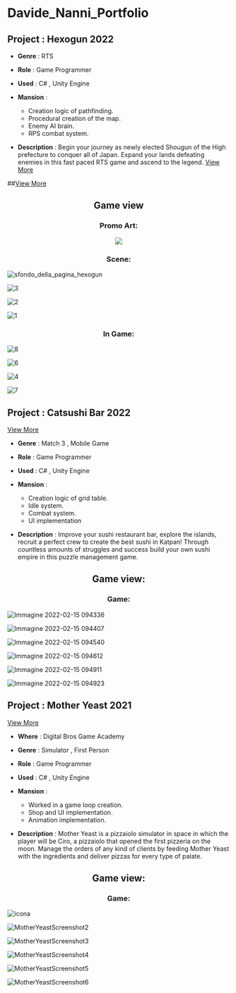 # Davide_Nanni_Portfolio

## Project : Hexogun 2022

- **Genre** : RTS

- **Role** : Game Programmer 

- **Used** : C# , Unity Engine

- **Mansion** :
    - Creation logic of pathfinding.
    - Procedural creation of the map.
    - Enemy AI brain.
    - RPS combat system.
    
- **Description** : Begin your journey as newly elected Shougun of the High prefecture to conquer all of Japan. Expand your lands defeating enemies in this fast paced RTS game and ascend to the legend.
[View More](https://github.com/dnanni96/Davide_Nanni_Portfolio/blob/main/Projects/Catsushi%20Bar.md)

##[View More](https://github.com/dnanni96/Davide_Nanni_Portfolio/blob/main/Projects/Catsushi%20Bar.md)

<h2 align="center">  </h2>
 <h2 align="center"> Game view </h2>
 
 <h3 align="center"> Promo Art: </h3>
 
 <p align="center">
  <img src="https://user-images.githubusercontent.com/90765270/178946970-3063e253-8f79-4571-8638-e99eff6b6b87.png">
 </p>
 
 <h3 align="center"> Scene: </h3>
 
 <p align="center">
  
 ![sfondo_della_pagina_hexogun](https://user-images.githubusercontent.com/90765270/178947036-288cb045-6cf0-4b94-a937-f5546f71559f.png)
 
 ![3](https://user-images.githubusercontent.com/90765270/178947086-e5b4568b-2613-4733-98b8-81f2c75baec7.png)
 
 ![2](https://user-images.githubusercontent.com/90765270/178947167-e82a59c9-ef19-4116-8a8d-a72004914f13.png)
 
 ![1](https://user-images.githubusercontent.com/90765270/178947373-d4775f6e-402b-44d4-bcb7-4f58321e2f24.png)
 
 <h3 align="center"> In Game: </h3>
 
 ![8](https://user-images.githubusercontent.com/90765270/178947272-098bb498-6e8a-4c96-ba38-b667d8d8b4da.png)
 
 ![6](https://user-images.githubusercontent.com/90765270/178947333-0416140f-00cf-4a95-957f-ca9be489b5ad.png)
 
 ![4](https://user-images.githubusercontent.com/90765270/178947415-f98dc337-78b9-40ff-b43a-00a44773dd5a.png)

 ![7](https://user-images.githubusercontent.com/90765270/178947444-22b37f64-93b7-42f5-9ca9-cfa6838090cb.png)

 </p>

## Project : Catsushi Bar 2022

[View More](https://github.com/dnanni96/Davide_Nanni_Portfolio/blob/main/Projects/Catsushi%20Bar.md)
- **Genre** : Match 3 , Mobile Game

- **Role** : Game Programmer 

- **Used** : C# , Unity Engine

- **Mansion** :
    - Creation logic of grid table.
    - Idle system.
    - Combat system.
    - UI implementation
    
- **Description** : Improve your sushi restaurant bar, explore the islands, recruit a perfect crew to create the best sushi in Katpan! Through countless amounts of struggles and success build your own sushi empire in this puzzle management game.

 <h2 align="center"> Game view: </h2>
 
 <h3 align="center"> Game: </h3>
 
 <p align="center">

![Immagine 2022-02-15 094336](https://user-images.githubusercontent.com/90765306/180239292-a63bf974-6e34-4fa2-8a89-c2698eb8d906.png)
 
![Immagine 2022-02-15 094407](https://user-images.githubusercontent.com/90765306/180239333-29adf374-694c-48f3-bafe-444ceda8ac3d.png)

![Immagine 2022-02-15 094540](https://user-images.githubusercontent.com/90765306/180239351-306d6a5f-1513-4805-ac3b-b2c57867d971.png)

![Immagine 2022-02-15 094612](https://user-images.githubusercontent.com/90765306/180239371-f712bcde-d9e3-479d-8573-5ebfe20bc1e7.png)

![Immagine 2022-02-15 094911](https://user-images.githubusercontent.com/90765306/180239384-285681b2-a7b3-4c94-bb8f-2e9542bf8578.png)

![Immagine 2022-02-15 094923](https://user-images.githubusercontent.com/90765306/180239424-cb91ce67-b6b5-4ec5-b7b6-5712d12ee6da.png)

</p>

## Project : Mother Yeast 2021

[View More](https://github.com/dnanni96/Davide_Nanni_Portfolio/blob/main/Projects/Catsushi%20Bar.md)

- **Where** : Digital Bros Game Academy

- **Genre** : Simulator , First Person

- **Role** : Game Programmer 

- **Used** : C# , Unity Engine

- **Mansion** :
    - Worked in a game loop creation.
    - Shop and UI implementation.
    - Animation implementation.
    
- **Description** : Mother Yeast is a pizzaiolo simulator in space in which the player will be Ciro, a pizzaiolo that opened the first pizzeria on the moon. Manage the orders of any kind of clients by feeding Mother Yeast with the ingredients and deliver pizzas for every type of palate.

<h2 align="center"> Game view: </h2>
 
 <h3 align="center"> Game: </h3>
 
 <p align="center">
 
![icona](https://user-images.githubusercontent.com/90765306/180239089-a08be928-3fa4-4be7-81ca-d5240248b202.png)

![MotherYeastScreenshot2](https://user-images.githubusercontent.com/90765306/180239109-66999d85-c9c9-41bb-be9a-9885b16d8b5c.png)

![MotherYeastScreenshot3](https://user-images.githubusercontent.com/90765306/180239142-70d279a3-f919-4cba-ad5e-e70146e5f705.png)

![MotherYeastScreenshot4](https://user-images.githubusercontent.com/90765306/180239156-b70aefe7-6eb1-43cb-b24b-e20d8d18d408.png)

![MotherYeastScreenshot5](https://user-images.githubusercontent.com/90765306/180239180-e5182d3b-120e-4a65-8638-28cf91a28b5c.png)

![MotherYeastScreenshot6](https://user-images.githubusercontent.com/90765306/180239194-94296b8a-bee1-4067-b062-8738287b7503.png)

</p>

